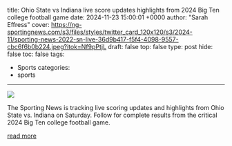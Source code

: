 title: Ohio State vs Indiana live score updates highlights from 2024 Big Ten college football game
date: 2024-11-23 15:00:01 +0000
author: "Sarah Effress"
cover: https://ng-sportingnews.com/s3/files/styles/twitter_card_120x120/s3/2024-11/sporting-news-2022-sn-live-36d9b417-f5f4-4098-9557-cbc6f6b0b224.jpeg?itok=Nf9pPtjL
draft: false
top: false
type: post
hide: false
toc: false
tags:
  - Sports
categories:
  - sports
---

![](https://ng-sportingnews.com/s3/files/styles/twitter_card_120x120/s3/2024-11/sporting-news-2022-sn-live-36d9b417-f5f4-4098-9557-cbc6f6b0b224.jpeg?itok=Nf9pPtjL)

The Sporting News is tracking live scoring updates and highlights from Ohio State vs. Indiana on Saturday. Follow for complete results from the critical 2024 Big Ten college football game.

[read more](https://www.sportingnews.com/us/ncaa-football/news/ohio-state-indiana-live-score-highlights/d810fccf03033cafeead9095)
